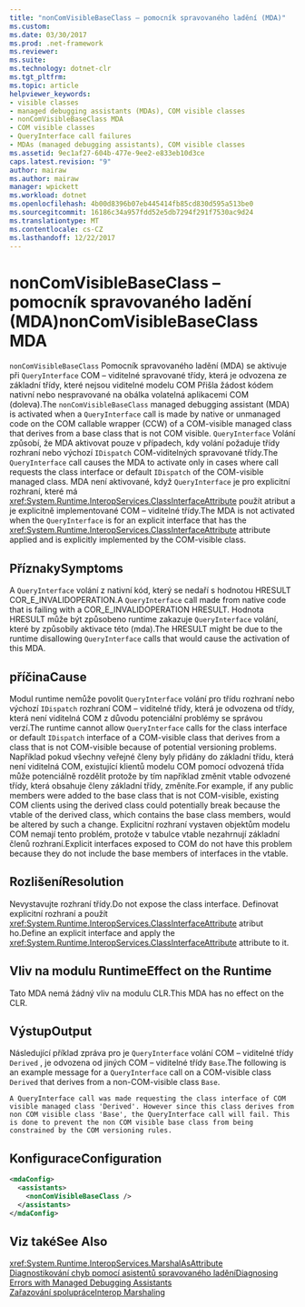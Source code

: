 ```yaml
---
title: "nonComVisibleBaseClass – pomocník spravovaného ladění (MDA)"
ms.custom: 
ms.date: 03/30/2017
ms.prod: .net-framework
ms.reviewer: 
ms.suite: 
ms.technology: dotnet-clr
ms.tgt_pltfrm: 
ms.topic: article
helpviewer_keywords:
- visible classes
- managed debugging assistants (MDAs), COM visible classes
- nonComVisibleBaseClass MDA
- COM visible classes
- QueryInterface call failures
- MDAs (managed debugging assistants), COM visible classes
ms.assetid: 9ec1af27-604b-477e-9ee2-e833eb10d3ce
caps.latest.revision: "9"
author: mairaw
ms.author: mairaw
manager: wpickett
ms.workload: dotnet
ms.openlocfilehash: 4b00d8396b07eb445414fb85cd830d595a513be0
ms.sourcegitcommit: 16186c34a957fdd52e5db7294f291f7530ac9d24
ms.translationtype: MT
ms.contentlocale: cs-CZ
ms.lasthandoff: 12/22/2017
---
```

# <a name="noncomvisiblebaseclass-mda"></a><span data-ttu-id="299e7-102">nonComVisibleBaseClass – pomocník spravovaného ladění (MDA)</span><span class="sxs-lookup"><span data-stu-id="299e7-102">nonComVisibleBaseClass MDA</span></span>
<span data-ttu-id="299e7-103">`nonComVisibleBaseClass` Pomocník spravovaného ladění (MDA) se aktivuje při `QueryInterface` COM – viditelné spravované třídy, která je odvozena ze základní třídy, které nejsou viditelné modelu COM Přišla žádost kódem nativní nebo nespravované na obálka volatelná aplikacemi COM (doleva).</span><span class="sxs-lookup"><span data-stu-id="299e7-103">The `nonComVisibleBaseClass` managed debugging assistant (MDA) is activated when a `QueryInterface` call is made by native or unmanaged code on the COM callable wrapper (CCW) of a COM-visible managed class that derives from a base class that is not COM visible.</span></span>  <span data-ttu-id="299e7-104">`QueryInterface` Volání způsobí, že MDA aktivovat pouze v případech, kdy volání požaduje třídy rozhraní nebo výchozí `IDispatch` COM-viditelných spravované třídy.</span><span class="sxs-lookup"><span data-stu-id="299e7-104">The `QueryInterface` call causes the MDA to activate only in cases where call requests the class interface or default `IDispatch` of the COM-visible managed class.</span></span>  <span data-ttu-id="299e7-105">MDA není aktivované, když `QueryInterface` je pro explicitní rozhraní, které má <xref:System.Runtime.InteropServices.ClassInterfaceAttribute> použít atribut a je explicitně implementované COM – viditelné třídy.</span><span class="sxs-lookup"><span data-stu-id="299e7-105">The MDA is not activated when the `QueryInterface` is for an explicit interface that has the <xref:System.Runtime.InteropServices.ClassInterfaceAttribute> attribute applied and is explicitly implemented by the COM-visible class.</span></span>  
  
## <a name="symptoms"></a><span data-ttu-id="299e7-106">Příznaky</span><span class="sxs-lookup"><span data-stu-id="299e7-106">Symptoms</span></span>  
 <span data-ttu-id="299e7-107">A `QueryInterface` volání z nativní kód, který se nedaří s hodnotou HRESULT COR_E_INVALIDOPERATION.</span><span class="sxs-lookup"><span data-stu-id="299e7-107">A `QueryInterface` call made from native code that is failing with a COR_E_INVALIDOPERATION HRESULT.</span></span>  <span data-ttu-id="299e7-108">Hodnota HRESULT může být způsobeno runtime zakazuje `QueryInterface` volání, které by způsobily aktivace této (mda).</span><span class="sxs-lookup"><span data-stu-id="299e7-108">The HRESULT might be due to the runtime disallowing `QueryInterface` calls that would cause the activation of this MDA.</span></span>  
  
## <a name="cause"></a><span data-ttu-id="299e7-109">příčina</span><span class="sxs-lookup"><span data-stu-id="299e7-109">Cause</span></span>  
 <span data-ttu-id="299e7-110">Modul runtime nemůže povolit `QueryInterface` volání pro třídu rozhraní nebo výchozí `IDispatch` rozhraní COM – viditelné třídy, která je odvozena od třídy, která není viditelná COM z důvodu potenciální problémy se správou verzí.</span><span class="sxs-lookup"><span data-stu-id="299e7-110">The runtime cannot allow `QueryInterface` calls for the class interface or default `IDispatch` interface of a COM-visible class that derives from a class that is not COM-visible because of potential versioning problems.</span></span>  <span data-ttu-id="299e7-111">Například pokud všechny veřejné členy byly přidány do základní třídu, která není viditelná COM, existující klientů modelu COM pomocí odvozená třída může potenciálně rozdělit protože by tím například změnit vtable odvozené třídy, která obsahuje členy základní třídy, změníte.</span><span class="sxs-lookup"><span data-stu-id="299e7-111">For example, if any public members were added to the base class that is not COM-visible, existing COM clients using the derived class could potentially break because the vtable of the derived class, which contains the base class members, would be altered by such a change.</span></span>  <span data-ttu-id="299e7-112">Explicitní rozhraní vystaven objektům modelu COM nemají tento problém, protože v tabulce vtable nezahrnují základní členů rozhraní.</span><span class="sxs-lookup"><span data-stu-id="299e7-112">Explicit interfaces exposed to COM do not have this problem because they do not include the base members of interfaces in the vtable.</span></span>  
  
## <a name="resolution"></a><span data-ttu-id="299e7-113">Rozlišení</span><span class="sxs-lookup"><span data-stu-id="299e7-113">Resolution</span></span>  
 <span data-ttu-id="299e7-114">Nevystavujte rozhraní třídy.</span><span class="sxs-lookup"><span data-stu-id="299e7-114">Do not expose the class interface.</span></span> <span data-ttu-id="299e7-115">Definovat explicitní rozhraní a použít <xref:System.Runtime.InteropServices.ClassInterfaceAttribute> atribut ho.</span><span class="sxs-lookup"><span data-stu-id="299e7-115">Define an explicit interface and apply the <xref:System.Runtime.InteropServices.ClassInterfaceAttribute> attribute to it.</span></span>  
  
## <a name="effect-on-the-runtime"></a><span data-ttu-id="299e7-116">Vliv na modulu Runtime</span><span class="sxs-lookup"><span data-stu-id="299e7-116">Effect on the Runtime</span></span>  
 <span data-ttu-id="299e7-117">Tato MDA nemá žádný vliv na modulu CLR.</span><span class="sxs-lookup"><span data-stu-id="299e7-117">This MDA has no effect on the CLR.</span></span>  
  
## <a name="output"></a><span data-ttu-id="299e7-118">Výstup</span><span class="sxs-lookup"><span data-stu-id="299e7-118">Output</span></span>  
 <span data-ttu-id="299e7-119">Následující příklad zpráva pro je `QueryInterface` volání COM – viditelné třídy `Derived` , je odvozena od jiných COM – viditelné třídy `Base`.</span><span class="sxs-lookup"><span data-stu-id="299e7-119">The following is an example message for a `QueryInterface` call on a COM-visible class `Derived` that derives from a non-COM-visible class `Base`.</span></span>  
  
```  
A QueryInterface call was made requesting the class interface of COM   
visible managed class 'Derived'. However since this class derives from   
non COM visible class 'Base', the QueryInterface call will fail. This   
is done to prevent the non COM visible base class from being   
constrained by the COM versioning rules.   
```  
  
## <a name="configuration"></a><span data-ttu-id="299e7-120">Konfigurace</span><span class="sxs-lookup"><span data-stu-id="299e7-120">Configuration</span></span>  
  
```xml  
<mdaConfig>  
  <assistants>  
    <nonComVisibleBaseClass />  
  </assistants>  
</mdaConfig>  
```  
  
## <a name="see-also"></a><span data-ttu-id="299e7-121">Viz také</span><span class="sxs-lookup"><span data-stu-id="299e7-121">See Also</span></span>  
 <xref:System.Runtime.InteropServices.MarshalAsAttribute>  
 [<span data-ttu-id="299e7-122">Diagnostikování chyb pomocí asistentů spravovaného ladění</span><span class="sxs-lookup"><span data-stu-id="299e7-122">Diagnosing Errors with Managed Debugging Assistants</span></span>](../../../docs/framework/debug-trace-profile/diagnosing-errors-with-managed-debugging-assistants.md)  
 [<span data-ttu-id="299e7-123">Zařazování spolupráce</span><span class="sxs-lookup"><span data-stu-id="299e7-123">Interop Marshaling</span></span>](../../../docs/framework/interop/interop-marshaling.md)
